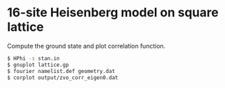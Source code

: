 # 16-site Heisenberg model on square lattice

Compute the ground state and plot correlation function.

``` bash
$ HPhi -s stan.in
$ gnuplot lattice.gp
$ fourier namelist.def geometry.dat
$ corplot output/zvo_corr_eigen0.dat
```

